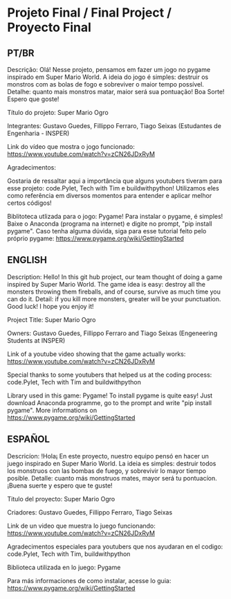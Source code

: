 # Projeto Final / Final Project / Proyecto Final

## PT/BR 

Descrição: Olá! Nesse projeto, pensamos em fazer um jogo no pygame inspirado em Super Mario World. A ideia do jogo é simples: destruir os monstros com as bolas de fogo e sobreviver o maior tempo possível. Detalhe: quanto mais monstros matar, maior será sua pontuação! Boa Sorte! Espero que goste!

Título do projeto: Super Mario Ogro 

Integrantes: Gustavo Guedes, Fillippo Ferraro, Tiago Seixas (Estudantes de Engenharia - INSPER)

Link do vídeo que mostra o jogo funcionado: https://www.youtube.com/watch?v=zCN26JDxRyM

Agradecimentos: 

Gostaria de ressaltar aqui a importância que alguns youtubers tiveram para esse projeto: code.Pylet, Tech with Tim e buildwithpython!
Utilizamos eles como referência em diversos momentos para entender e aplicar melhor certos códigos! 

Biblitoteca utlizada para o jogo: 
Pygame! 
Para instalar o pygame, é simples! Baixe o Anaconda (programa na internet) e digite no prompt, "pip install pygame". Caso tenha alguma dúvida, siga para esse tutorial feito pelo próprio pygame: https://www.pygame.org/wiki/GettingStarted

## ENGLISH

Description: Hello! In this git hub project, our team thought of doing a game inspired by Super Mario World. The game idea is easy: destroy all the monsters throwing them fireballs, and of course, survive as much time you can do it. Detail: if you kill more monsters, greater will be your punctuation. Good luck! I hope you enjoy it! 

Project Title: Super Mario Ogro 

Owners: Gustavo Guedes, Fillippo Ferraro and Tiago Seixas (Engeneering Students at INSPER)

Link of a youtube video showing that the game actually works: https://www.youtube.com/watch?v=zCN26JDxRyM

Special thanks to some youtubers that helped us at the coding process: code.Pylet, Tech with Tim and buildwithpython 

Library used in this game: Pygame!
To install pygame is quite easy! Just download Anaconda programme, go to the prompt and write "pip install pygame". More informations on 
https://www.pygame.org/wiki/GettingStarted

## ESPAÑOL

Descricíon: !Hola¡ En este proyecto, nuestro equipo pensó en hacer un juego inspirado en Super Mario World. La ideia es simples: destruir todos los monstruos con las bombas de fuego, y sobrevivir lo mayor tiempo posible. Detalle: cuanto más monstruos mates, mayor será tu pontuacíon. ¡Buena suerte y espero que te guste!

Titulo del proyecto: Super Mario Ogro

Criadores: Gustavo Guedes, Fillippo Ferraro, Tiago Seixas 

Link de un video que muestra lo juego funcionando: https://www.youtube.com/watch?v=zCN26JDxRyM

Agradecimentos especiales para youtubers que nos ayudaran en el codigo: code.Pylet, Tech with Tim, buildwithpython

Biblioteca utilizada en lo juego: Pygame 

Para más informaciones de como instalar, acesse lo guia: https://www.pygame.org/wiki/GettingStarted
